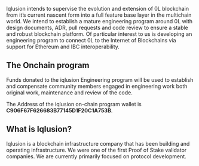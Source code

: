 
Iqlusion intends to supervise the evolution and extension of 0L blockchain from it’s current nascent form into a full feature base layer in the multichain world. We intend to establish a mature engineering program around 0L with design documents, ADR, pull requests and code review to ensure a stable and robust blockchain platform. Of particular interest to us is developing an engineering program to connect 0L to the Internet of Blockchains via support for Ethereum and IBC interoperability.




## The Onchain program




Funds donated to the iqlusion Engineering program will be used to establish and compensate community members engaged in engineering work both original work, maintenance and review of the code.




The Address of the iqlusion on-chain program wallet is **C906F67F626683B77145D1F20C1A753B**.




## What is Iqlusion?




Iqlusion is a blockchain infrastructure company that has been building and operating infrastructure. We were one of the first Proof of Stake validator companies. We are currently primarily focused on protocol development.

